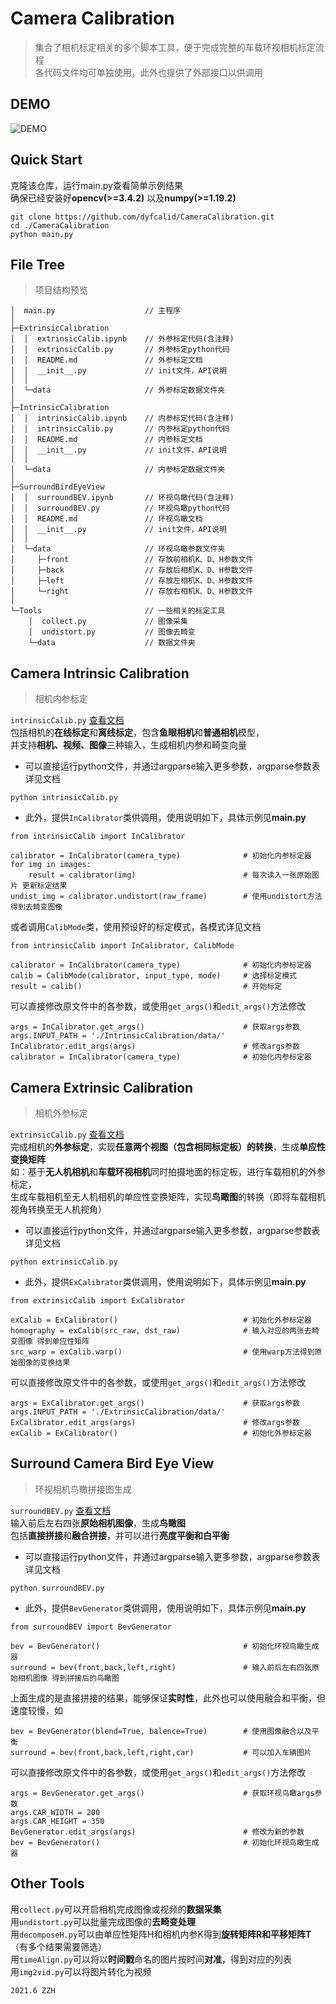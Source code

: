 # Camera Calibration
> 集合了相机标定相关的多个脚本工具，便于完成完整的车载环视相机标定流程  
> 各代码文件均可单独使用，此外也提供了外部接口以供调用  
  
## DEMO
![DEMO](demo.gif)

## Quick Start
克隆该仓库，运行main.py查看简单示例结果  
确保已经安装好**opencv(>=3.4.2)** 以及**numpy(>=1.19.2)** 
```
git clone https://github.com/dyfcalid/CameraCalibration.git
cd ./CameraCalibration
python main.py
```  
  
## File Tree  
> 项目结构预览  
```
│  main.py                    // 主程序
│
├─ExtrinsicCalibration
│  │  extrinsicCalib.ipynb    // 外参标定代码(含注释)
│  │  extrinsicCalib.py       // 外参标定python代码
│  │  README.md               // 外参标定文档
│  │  __init__.py             // init文件，API说明
│  │
│  └─data                     // 外参标定数据文件夹
│
├─IntrinsicCalibration
│  │  intrinsicCalib.ipynb    // 内参标定代码(含注释)
│  │  intrinsicCalib.py       // 内参标定python代码
│  │  README.md               // 内参标定文档
│  │  __init__.py             // init文件，API说明
│  │
│  └─data                     // 内参标定数据文件夹
│
├─SurroundBirdEyeView
│  │  surroundBEV.ipynb       // 环视鸟瞰代码(含注释)
│  │  surroundBEV.py          // 环视鸟瞰python代码
│  │  README.md               // 环视鸟瞰文档
│  │  __init__.py             // init文件，API说明
│  │
│  └─data                     // 环视鸟瞰参数文件夹
│     ├─front                 // 存放前相机K、D、H参数文件
│     ├─back                  // 存放后相机K、D、H参数文件
│     ├─left                  // 存放左相机K、D、H参数文件
│     └─right                 // 存放右相机K、D、H参数文件
│
└─Tools                       // 一些相关的标定工具
    │  collect.py             // 图像采集
    │  undistort.py           // 图像去畸变
    └─data                    // 数据文件夹

```

  
## Camera Intrinsic Calibration 
> 相机内参标定   
  
`intrinsicCalib.py`  [查看文档](./IntrinsicCalibration/README.md/)  
包括相机的**在线标定**和**离线标定**，包含**鱼眼相机**和**普通相机**模型，  
并支持**相机、视频、图像**三种输入，生成相机内参和畸变向量   

- 可以直接运行python文件，并通过argparse输入更多参数，argparse参数表详见文档
```
python intrinsicCalib.py
```  

- 此外，提供`InCalibrator`类供调用，使用说明如下，具体示例见**main.py**  
```
from intrinsicCalib import InCalibrator

calibrator = InCalibrator(camera_type)              # 初始化内参标定器
for img in images:
    result = calibrator(img)                        # 每次读入一张原始图片 更新标定结果
undist_img = calibrator.undistort(raw_frame)        # 使用undistort方法得到去畸变图像
```
或者调用`CalibMode`类，使用预设好的标定模式，各模式详见文档  
```
from intrinsicCalib import InCalibrator, CalibMode

calibrator = InCalibrator(camera_type)              # 初始化内参标定器
calib = CalibMode(calibrator, input_type, mode)     # 选择标定模式
result = calib()                                    # 开始标定
```
可以直接修改原文件中的各参数，或使用`get_args()`和`edit_args()`方法修改
```
args = InCalibrator.get_args()                      # 获取args参数
args.INPUT_PATH = './IntrinsicCalibration/data/'
InCalibrator.edit_args(args)                        # 修改args参数
calibrator = InCalibrator(camera_type)              # 初始化内参标定器
```  
  
  
## Camera Extrinsic Calibration  
> 相机外参标定   

`extrinsicCalib.py`  [查看文档](./ExtrinsicCalibration/README.md/)    
完成相机的**外参标定**，实现**任意两个视图（包含相同标定板）的转换**，生成**单应性变换矩阵**  
如：基于**无人机相机**和**车载环视相机**同时拍摄地面的标定板，进行车载相机的外参标定，  
生成车载相机至无人机相机的单应性变换矩阵，实现**鸟瞰图**的转换（即将车载相机视角转换至无人机视角）    
  
- 可以直接运行python文件，并通过argparse输入更多参数，argparse参数表详见文档
```
python extrinsicCalib.py
```  
  
- 此外，提供`ExCalibrator`类供调用，使用说明如下，具体示例见**main.py**  
```
from extrinsicCalib import ExCalibrator

exCalib = ExCalibrator()                            # 初始化外参标定器
homography = exCalib(src_raw, dst_raw)              # 输入对应的两张去畸变图像 得到单应性矩阵
src_warp = exCalib.warp()                           # 使用warp方法得到原始图像的变换结果
```    
可以直接修改原文件中的各参数，或使用`get_args()`和`edit_args()`方法修改  
```
args = ExCalibrator.get_args()                      # 获取args参数
args.INPUT_PATH = './ExtrinsicCalibration/data/'
ExCalibrator.edit_args(args)                        # 修改args参数
exCalib = ExCalibrator()                            # 初始化外参标定器
```    
  
  
## Surround Camera Bird Eye View  
> 环视相机鸟瞰拼接图生成  
  
`surroundBEV.py`  [查看文档](./SurroundBirdEyeView/README.md/)    
输入前后左右四张**原始相机图像**，生成**鸟瞰图**  
包括**直接拼接**和**融合拼接**，并可以进行**亮度平衡和白平衡**   
  
- 可以直接运行python文件，并通过argparse输入更多参数，argparse参数表详见文档
```
python surroundBEV.py
```  
  
- 此外，提供`BevGenerator`类供调用，使用说明如下，具体示例见**main.py**  
```
from surroundBEV import BevGenerator

bev = BevGenerator()                                # 初始化环视鸟瞰生成器
surround = bev(front,back,left,right)               # 输入前后左右四张原始相机图像 得到拼接后的鸟瞰图
```    
上面生成的是直接拼接的结果，能够保证**实时性**，此外也可以使用融合和平衡，但速度较慢，如
```
bev = BevGenerator(blend=True, balence=True)        # 使用图像融合以及平衡
surround = bev(front,back,left,right,car)           # 可以加入车辆图片
```
可以直接修改原文件中的各参数，或使用`get_args()`和`edit_args()`方法修改  
```
args = BevGenerator.get_args()                      # 获取环视鸟瞰args参数
args.CAR_WIDTH = 200
args.CAR_HEIGHT = 350
BevGenerator.edit_args(args)                        # 修改为新的参数
bev = BevGenerator()                                # 初始化环视鸟瞰生成器
```    
  
## Other Tools  
用`collect.py`可以开启相机完成图像或视频的**数据采集**  
用`undistort.py`可以批量完成图像的**去畸变处理**   
用`decomposeH.py`可以由单应性矩阵H和相机内参K得到**旋转矩阵R和平移矩阵T** （有多个结果需要筛选）   
用`timeAlign.py`可以将以**时间戳**命名的图片按时间**对准**，得到对应的列表   
用`img2vid.py`可以将图片转化为视频  
     
  

`2021.6 ZZH`  